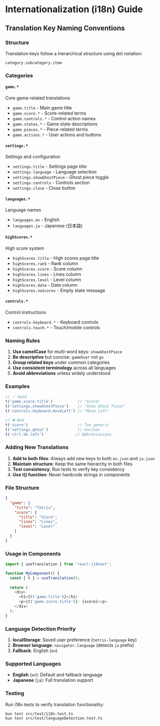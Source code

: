 # Internationalization (i18n) Guide

## Translation Key Naming Conventions

### Structure
Translation keys follow a hierarchical structure using dot notation:

```
category.subcategory.item
```

### Categories

#### `game.*`
Core game-related translations
- `game.title` - Main game title
- `game.score.*` - Score-related terms
- `game.controls.*` - Control action names
- `game.states.*` - Game state descriptions
- `game.pieces.*` - Piece-related terms
- `game.actions.*` - User actions and buttons

#### `settings.*`
Settings and configuration
- `settings.title` - Settings page title
- `settings.language` - Language selection
- `settings.showGhostPiece` - Ghost piece toggle
- `settings.controls` - Controls section
- `settings.close` - Close button

#### `languages.*`
Language names
- `languages.en` - English
- `languages.ja` - Japanese (日本語)

#### `highScores.*`
High score system
- `highScores.title` - High scores page title
- `highScores.rank` - Rank column
- `highScores.score` - Score column
- `highScores.lines` - Lines column
- `highScores.level` - Level column
- `highScores.date` - Date column
- `highScores.noScores` - Empty state message

#### `controls.*`
Control instructions
- `controls.keyboard.*` - Keyboard controls
- `controls.touch.*` - Touch/mobile controls

### Naming Rules

1. **Use camelCase** for multi-word keys: `showGhostPiece`
2. **Be descriptive** but concise: `gameOver` not `go`
3. **Group related keys** under common categories
4. **Use consistent terminology** across all languages
5. **Avoid abbreviations** unless widely understood

### Examples

```typescript
// ✅ Good
t('game.score.title')           // "Score"
t('settings.showGhostPiece')    // "Show Ghost Piece"
t('controls.keyboard.moveLeft') // "Move Left"

// ❌ Bad
t('score')                      // Too generic
t('settings.ghost')             // Unclear
t('ctrl.kb.left')              // Abbreviations
```

### Adding New Translations

1. **Add to both files**: Always add new keys to both `en.json` and `ja.json`
2. **Maintain structure**: Keep the same hierarchy in both files
3. **Test consistency**: Run tests to verify key consistency
4. **Use t() function**: Never hardcode strings in components

### File Structure

```json
{
  "game": {
    "title": "Tetris",
    "score": {
      "title": "Score",
      "lines": "Lines",
      "level": "Level"
    }
  }
}
```

### Usage in Components

```typescript
import { useTranslation } from 'react-i18next';

function MyComponent() {
  const { t } = useTranslation();
  
  return (
    <div>
      <h1>{t('game.title')}</h1>
      <p>{t('game.score.title')}: {score}</p>
    </div>
  );
}
```

### Language Detection Priority

1. **localStorage**: Saved user preference (`tetris-language` key)
2. **Browser language**: `navigator.language` (detects `ja` prefix)
3. **Fallback**: English (`en`)

### Supported Languages

- **English** (`en`): Default and fallback language
- **Japanese** (`ja`): Full translation support

### Testing

Run i18n tests to verify translation functionality:

```bash
bun test src/test/i18n.test.ts
bun test src/test/languageDetection.test.ts
```